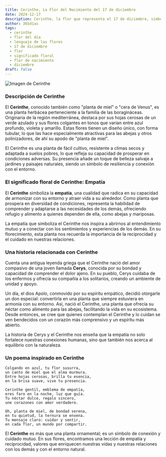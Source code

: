 ```yaml
---
title: Cerinthe, La Flor del Nacimiento del 17 de diciembre
date: 2024-12-17
description: Cerinthe, la flor que representa el 17 de diciembre, simboliza Empatía. Descubre su fascinante historia, significado en el lenguaje de las flores y una poesía que celebra su belleza.
author: 365días
tags:
  - cerinthe
  - flor del día
  - lenguaje de las flores
  - 17 de diciembre
  - flor
  - significado floral
  - flor de nacimiento
  - diciembre
draft: false
---
```



![Imagen de Cerinthe](https://cdn.pixabay.com/photo/2019/02/07/08/08/hoya-3980637_960_720.jpg#center)


### Descripción de Cerinthe

El **Cerinthe**, conocido también como "planta de miel" o "cera de Venus", es una planta herbácea perteneciente a la familia de las boragináceas. Originaria de la región mediterránea, destaca por sus hojas cerosas de un verde azulado y sus flores colgantes en tonos que varían entre azul profundo, violeta y amarillo. Estas flores tienen un diseño único, con forma tubular, lo que las hace especialmente atractivas para las abejas y otros polinizadores, de ahí su apodo de "planta de miel".

El Cerinthe es una planta de fácil cultivo, resistente a climas secos y adaptada a suelos pobres, lo que refleja su capacidad de prosperar en condiciones adversas. Su presencia añade un toque de belleza salvaje a jardines y paisajes naturales, siendo un símbolo de resiliencia y conexión con el entorno.

### El significado floral de Cerinthe: Empatía

El **Cerinthe** simboliza la **empatía**, una cualidad que radica en su capacidad de armonizar con su entorno y atraer vida a su alrededor. Como planta que prospera en diversidad de condiciones, representa la habilidad de comprender y adaptarse a las necesidades de los demás, ofreciendo refugio y alimento a quienes dependen de ella, como abejas y mariposas.

La empatía que simboliza el Cerinthe nos inspira a abrirnos al entendimiento mutuo y a conectar con los sentimientos y experiencias de los demás. En su florecimiento, esta planta nos recuerda la importancia de la reciprocidad y el cuidado en nuestras relaciones.

### Una historia relacionada con Cerinthe

Cuenta una antigua leyenda griega que el Cerinthe nació del amor compasivo de una joven llamada **Cerys**, conocida por su bondad y capacidad de comprender el dolor ajeno. En su pueblo, Cerys cuidaba de los enfermos y ofrecía su compañía a los solitarios, creando un ambiente de unidad y apoyo.

Un día, el dios Apolo, conmovido por su espíritu empático, decidió otorgarle un don especial: convertirla en una planta que siempre estuviera en armonía con su entorno. Así, nació el Cerinthe, una planta que ofrecía su néctar como alimento para las abejas, facilitando la vida en su ecosistema. Desde entonces, se cree que quienes contemplan el Cerinthe y lo cuidan se ven bendecidos con un corazón más comprensivo y un espíritu más abierto.

La historia de Cerys y el Cerinthe nos enseña que la empatía no solo fortalece nuestras conexiones humanas, sino que también nos acerca al equilibrio con la naturaleza.

### Un poema inspirado en Cerinthe

```
Colgando en azul, tu flor susurra,  
un canto de miel que el alma murmura.  
Entre hojas cerosas, brilla tu esencia,  
en la brisa suave, vive tu presencia.

Cerinthe gentil, emblema de empatía,  
eres faro en la noche, luz que guía.  
Tu néctar dulce, regalo sincero,  
une corazones con amor verdadero.

Oh, planta de miel, de bondad serena,  
en tu quietud, la ternura se envena.  
Tu mensaje claro: cuidar y sentir,  
en cada flor, un mundo por compartir.
```

El **Cerinthe** es más que una planta ornamental; es un símbolo de conexión y cuidado mutuo. En sus flores, encontramos una lección de empatía y reciprocidad, valores que enriquecen nuestras vidas y nuestras relaciones con los demás y con el entorno natural.
